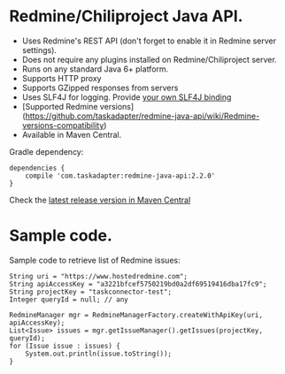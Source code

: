 # Redmine/Chiliproject Java API.

* Uses Redmine's REST API (don't forget to enable it in Redmine server settings).
* Does not require any plugins installed on Redmine/Chiliproject server.
* Runs on any standard Java 6+ platform.
* Supports HTTP proxy
* Supports GZipped responses from servers
* Uses SLF4J for logging. Provide [your own SLF4J binding](http://www.slf4j.org/codes.html#StaticLoggerBinder)
* [Supported Redmine versions] (https://github.com/taskadapter/redmine-java-api/wiki/Redmine-versions-compatibility)
* Available in Maven Central.

Gradle dependency:

    dependencies {
        compile 'com.taskadapter:redmine-java-api:2.2.0'
    }

Check the [latest release version in Maven Central](http://search.maven.org/#search%7Cgav%7C1%7Cg%3A%22com.taskadapter%22%20AND%20a%3A%22redmine-java-api%22)

# Sample code.

Sample code to retrieve list of Redmine issues:

    String uri = "https://www.hostedredmine.com";
    String apiAccessKey = "a3221bfcef5750219bd0a2df69519416dba17fc9";
    String projectKey = "taskconnector-test";
    Integer queryId = null; // any

    RedmineManager mgr = RedmineManagerFactory.createWithApiKey(uri, apiAccessKey);
    List<Issue> issues = mgr.getIssueManager().getIssues(projectKey, queryId);
    for (Issue issue : issues) {
        System.out.println(issue.toString());
    }
